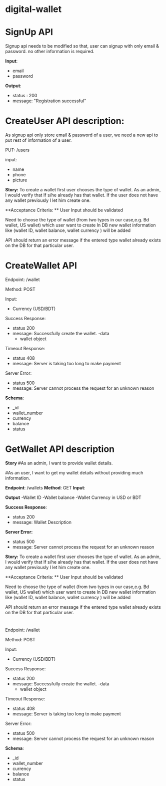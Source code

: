 # digital-wallet

# SignUp API
Signup api needs to be modified so that, user can signup with only email & password. no other information is required.

**Input**:
- email
- password

**Output**:
- status : 200
- message: "Registration successful"


# CreateUser API description:

As signup api only store email & password of a user,
we need a new api to put rest of information of a user.

PUT: /users

input:
- name
- phone
- picture

**Story:** 
To create a wallet first user chooses the type of wallet. As an admin, I would verify that If s/he already has that wallet. If the user does not have any wallet previously I let him create one.

**Acceptance Criteria: **
User Input should be validated

Need to choose the type of wallet (from two types in our case,e.g. Bd wallet, US wallet) which user want to create
In DB new wallet information like (wallet ID, wallet balance, wallet currency ) will be added

API should return an error message if the entered type wallet already exists on the DB for that particular user.

# CreateWallet API

Endpoint: /wallet

Method: POST

Input:
- Currency (USD/BDT)

Success Response:
- status 200
- message: Successfully create the wallet.
-data
    - wallet object

Timeout Response:
- status 408
- message: Server is taking too long to make payment

Server Error:
- status 500
- message: Server cannot process the request for an unknown reason

**Schema**:
- _id
- wallet_number
- currency
- balance
- status

# GetWallet API description

**Story** 
#As an admin, I want to provide wallet details.

#As an user, I want to get my wallet details without providing much information.


**Endpoint**: /wallets
**Method**: GET
**Input**:

**Output**
-Wallet ID
-Wallet balance
-Wallet Currency in USD or BDT 

**Success Response**:
- status 200
- message:  Wallet Description


**Server Error:**
- status 500
- message: Server cannot process the request for an unknown reason


**Story:** 
To create a wallet first user chooses the type of wallet. As an admin, I would verify that If s/he already has that wallet. If the user does not have any wallet previously I let him create one.

**Acceptance Criteria: **
User Input should be validated

Need to choose the type of wallet (from two types in our case,e.g. Bd wallet, US wallet) which user want to create
In DB new wallet information like (wallet ID, wallet balance, wallet currency ) will be added

API should return an error message if the entered type wallet already exists on the DB for that particular user.

# 

Endpoint: /wallet

Method: POST

Input:
- Currency (USD/BDT)

Success Response:
- status 200
- message: Successfully create the wallet.
-data
    - wallet object

Timeout Response:
- status 408
- message: Server is taking too long to make payment

Server Error:
- status 500
- message: Server cannot process the request for an unknown reason

**Schema**:
- _id
- wallet_number
- currency
- balance
- status
